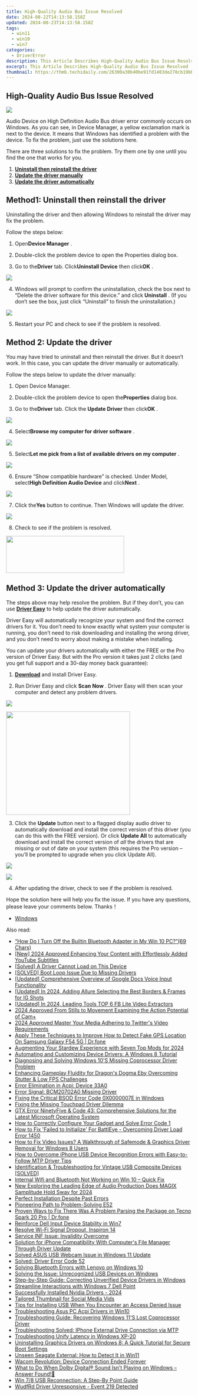 ```yaml
---
title: High-Quality Audio Bus Issue Resolved
date: 2024-08-22T14:13:58.158Z
updated: 2024-08-23T14:13:58.158Z
tags:
  - win11
  - win10
  - win7
categories:
  - DriverError
description: This Article Describes High-Quality Audio Bus Issue Resolved
excerpt: This Article Describes High-Quality Audio Bus Issue Resolved
thumbnail: https://thmb.techidaily.com/26300a30b40be91fd1403de278cb19bb64bc0cc7c24d1ddb32b678a579f7aa1d.jpg
---
```


## High-Quality Audio Bus Issue Resolved

![](https://images.drivereasy.com/wp-content/uploads/2018/01/img_5a6c06dcb8671.jpg)

 Audio Device on High Definition Audio Bus driver error commonly occurs on Windows. As you can see, in Device Manager, a yellow exclamation mark is next to the device. It means that Windows has identified a problem with the device. To fix the problem, just use the solutions here.

 There are three solutions to fix the problem. Try them one by one until you find the one that works for you.

1. [**Uninstall then reinstall the driver**](https://sentrypc.7eer.net/dkpkgn)
2. [**Update the driver manually**](https://dreoaffiliateprogram.pxf.io/k0ezjl)
3. [**Update the driver automatically**](https://cowinaudio.pxf.io/pyx40e)

## Method1: Uninstall then reinstall the driver

 Uninstalling the driver and then allowing Windows to reinstall the driver may fix the problem.

Follow the steps below:

 1) Open**Device Manager** .

 2) Double-click the problem device to open the Properties dialog box.

 3) Go to the**Driver** tab. Click**Uninstall Device** then click**OK** .

![](https://images.drivereasy.com/wp-content/uploads/2018/01/img_5a6c0f384d664.png)

 4) Windows will prompt to confirm the uninstallation, check the box next to “Delete the driver software for this device.” and click **Uninstall**  . (If you don’t see the box, just click “Uninstall” to finish the uninstallation.)

![](https://images.drivereasy.com/wp-content/uploads/2018/01/img_5a6c0f78f110e.png)

5) Restart your PC and check to see if the problem is resolved.

##

## Method 2: Update the driver

 You may have tried to uninstall and then reinstall the driver. But it doesn’t work. In this case, you can update the driver manually or automatically.

Follow the steps below to update the driver manually:

1) Open Device Manager.

2) Double-click the problem device to open the**Properties** dialog box.

3) Go to the**Driver** tab. Click the **Update Driver** then click**OK** .

![](https://images.drivereasy.com/wp-content/uploads/2017/06/img_5938caede215f.png)

 4) Select**Browse my computer for driver software** .

![](https://images.drivereasy.com/wp-content/uploads/2017/06/img_5938cb48b4f49.png)

 5) Select**Let me pick from a list of available drivers on my computer** .

![](https://images.drivereasy.com/wp-content/uploads/2017/06/img_5938cb6e7ad74.png)

 6) Ensure “Show compatible hardware” is checked. Under Model, select**High Definition Audio Device** and click**Next** .

![](https://images.drivereasy.com/wp-content/uploads/2017/06/img_5938cb9e78218.png)

 7) Click the**Yes** button to continue. Then Windows will update the driver.

![](https://images.drivereasy.com/wp-content/uploads/2017/06/img_5938cc38bda1b.png)

8) Check to see if the problem is resolved.

<!-- affiliate ads begin -->
<a href="https://godlikehost.sjv.io/c/5597632/1920054/21774" target="_top" id="1920054"><img src="//a.impactradius-go.com/display-ad/21774-1920054" border="0" alt="" width="320" height="100"/></a><img height="0" width="0" src="https://imp.pxf.io/i/5597632/1920054/21774" style="position:absolute;visibility:hidden;" border="0" />
<!-- affiliate ads end -->
## Method 3: Update the driver automatically

 The steps above may help resolve the problem. But if they don’t, you can use **[Driver Easy](https://tools.techidaily.com/drivereasy/download/)**  to help update the driver automatically.

 Driver Easy will automatically recognize your system and find the correct drivers for it. You don’t need to know exactly what system your computer is running, you don’t need to risk downloading and installing the wrong driver, and you don’t need to worry about making a mistake when installing.

 You can update your drivers automatically with either the FREE or the Pro version of Driver Easy. But with the Pro version it takes just 2 clicks (and you get full support and a 30-day money back guarantee):

 1) **[Download](https://tools.techidaily.com/drivereasy/download/)**   and install Driver Easy.

 2) Run Driver Easy and click **Scan Now** . Driver Easy will then scan your computer and detect any problem drivers.

![](https://images.drivereasy.com/wp-content/uploads/2018/01/img_5a6c113769dfc.jpg)

<!-- affiliate ads begin -->
<a href="https://aligracehair.sjv.io/c/5597632/2087264/19272" target="_top" id="2087264"><img src="//a.impactradius-go.com/display-ad/19272-2087264" border="0" alt="" width="336" height="280"/></a><img height="0" width="0" src="https://imp.pxf.io/i/5597632/2087264/19272" style="position:absolute;visibility:hidden;" border="0" />
<!-- affiliate ads end -->
 3) Click the **Update** button next to a flagged display audio driver to automatically download and install the correct version of this driver (you can do this with the FREE version). Or click **Update All**  to automatically download and install the correct version of _all_   the drivers that are missing or out of date on your system (this requires the Pro version – you’ll be prompted to upgrade when you click Update All).

![](https://images.drivereasy.com/wp-content/uploads/2018/01/img_5a6c114ee0386.jpg)

<!-- affiliate ads begin -->
<a href="https://store.massmailsoftware.com/order/checkout.php?PRODS=1300375&QTY=1&AFFILIATE=108875&CART=1"><img src="https://secure.avangate.com/images/merchant/dc87c13749315c7217cdc4ac692e704c/banera_for_partners-15_%281%29.jpg" border="0"></a>
<!-- affiliate ads end -->
 4) After updating the driver, check to see if the problem is resolved.

 Hope the solution here will help you fix the issue. If you have any questions, please leave your comments below. Thanks！

* [Windows](https://tools.techidaily.com/drivereasy/download/)

<ins class="adsbygoogle"
     style="display:block"
     data-ad-format="autorelaxed"
     data-ad-client="ca-pub-7571918770474297"
     data-ad-slot="1223367746"></ins>



<ins class="adsbygoogle"
     style="display:block"
     data-ad-client="ca-pub-7571918770474297"
     data-ad-slot="8358498916"
     data-ad-format="auto"
     data-full-width-responsive="true"></ins>

<span class="atpl-alsoreadstyle">Also read:</span>
<div><ul>
<li><a href="https://driver-error.techidaily.com/how-do-i-turn-off-the-builtin-bluetooth-adapter-in-my-win-10-pc69-chars/"><u>“How Do I Turn Off the Builtin Bluetooth Adapter in My Win 10 PC?”(69 Chars)</u></a></li>
<li><a href="https://facebook-video-share.techidaily.com/new-2024-approved-enhancing-your-content-with-effortlessly-added-youtube-subtitles/"><u>[New] 2024 Approved  Enhancing Your Content with Effortlessly Added YouTube Subtitles</u></a></li>
<li><a href="https://driver-error.techidaily.com/solved-a-driver-cannot-load-on-this-device/"><u>[Solved] A Driver Cannot Load on This Device</u></a></li>
<li><a href="https://driver-error.techidaily.com/solved-boot-loop-issue-due-to-missing-drivers/"><u>[SOLVED] Boot Loop Issue Due to Missing Drivers</u></a></li>
<li><a href="https://fox-access.techidaily.com/updated-comprehensive-overview-of-google-docs-voice-input-functionality/"><u>[Updated] Comprehensive Overview of Google Docs Voice Input Functionality</u></a></li>
<li><a href="https://instagram-clips.techidaily.com/updated-in-2024-adding-allure-selecting-the-best-borders-and-frames-for-ig-shots/"><u>[Updated] In 2024, Adding Allure  Selecting the Best Borders & Frames for IG Shots</u></a></li>
<li><a href="https://facebook-clips.techidaily.com/updated-in-2024-leading-tools-top-6-fb-lite-video-extractors/"><u>[Updated] In 2024, Leading Tools  TOP 6 FB Lite Video Extractors</u></a></li>
<li><a href="https://article-posts.techidaily.com/2024-approved-from-stills-to-movement-examining-the-action-potential-of-camplus/"><u>2024 Approved  From Stills to Movement  Examining the Action Potential of Cam+</u></a></li>
<li><a href="https://twitter-videos.techidaily.com/2024-approved-master-your-media-adhering-to-twitters-video-requirements/"><u>2024 Approved  Master Your Media  Adhering to Twitter's Video Requirements</u></a></li>
<li><a href="https://fake-location.techidaily.com/apply-these-techniques-to-improve-how-to-detect-fake-gps-location-on-samsung-galaxy-f54-5g-drfone-by-drfone-virtual-android/"><u>Apply These Techniques to Improve How to Detect Fake GPS Location On Samsung Galaxy F54 5G | Dr.fone</u></a></li>
<li><a href="https://screen-recording.techidaily.com/augmenting-your-stardew-experience-with-seven-top-mods-for-2024/"><u>Augmenting Your Stardew Experience with Seven Top Mods for 2024</u></a></li>
<li><a href="https://driver-install.techidaily.com/automating-and-customizing-device-drivers-a-windows-8-tutorial/"><u>Automating and Customizing Device Drivers: A Windows 8 Tutorial</u></a></li>
<li><a href="https://driver-error.techidaily.com/diagnosing-and-solving-windows-10s-missing-coprocessor-driver-problem/"><u>Diagnosing and Solving Windows 10'S Missing Coprocessor Driver Problem</u></a></li>
<li><a href="https://win-answers.techidaily.com/enhancing-gameplay-fluidity-for-dragons-dogma-eby-overcoming-stutter-and-low-fps-challenges/"><u>Enhancing Gameplay Fluidity for Dragon's Dogma Eby Overcoming Stutter & Low FPS Challenges</u></a></li>
<li><a href="https://driver-error.techidaily.com/error-elimination-in-acpi-device-33a0/"><u>Error Elimination in Acpi: Device 33A0</u></a></li>
<li><a href="https://driver-error.techidaily.com/error-signal-bcm20702a0-missing-driver/"><u>Error Signal: BCM20702A0 Missing Driver</u></a></li>
<li><a href="https://driver-error.techidaily.com/fixing-the-critical-bsod-error-code-0x0000007e-in-windows/"><u>Fixing the Critical BSOD Error Code 0X0000007E in Windows</u></a></li>
<li><a href="https://driver-error.techidaily.com/fixing-the-missing-touchpad-driver-dilemma/"><u>Fixing the Missing Touchpad Driver Dilemma</u></a></li>
<li><a href="https://driver-error.techidaily.com/gtx-error-ninetyfive-and-code-43-comprehensive-solutions-for-the-latest-microsoft-operating-system/"><u>GTX Error NinetyFive & Code 43: Comprehensive Solutions for the Latest Microsoft Operating System</u></a></li>
<li><a href="https://driver-error.techidaily.com/how-to-correctly-configure-your-gadget-and-solve-error-code-1/"><u>How to Correctly Configure Your Gadget and Solve Error Code 1</u></a></li>
<li><a href="https://driver-error.techidaily.com/how-to-fix-failed-to-initialize-for-battleye-overcoming-driver-load-error-1450/"><u>How to Fix 'Failed to Initialize' For BattlEye - Overcoming Driver Load Error 1450</u></a></li>
<li><a href="https://driver-error.techidaily.com/how-to-fix-video-issues-a-walkthrough-of-safemode-and-graphics-driver-removal-for-windows-8-users/"><u>How to Fix Video Issues? A Walkthrough of Safemode & Graphics Driver Removal for Windows 8 Users</u></a></li>
<li><a href="https://driver-error.techidaily.com/how-to-overcome-iphone-usb-device-recognition-errors-with-easy-to-follow-mtp-driver-tips/"><u>How to Overcome iPhone USB Device Recognition Errors with Easy-to-Follow MTP Driver Tips</u></a></li>
<li><a href="https://driver-error.techidaily.com/identification-and-troubleshooting-for-vintage-usb-composite-devices-solved/"><u>Identification & Troubleshooting for Vintage USB Composite Devices [SOLVED]</u></a></li>
<li><a href="https://driver-error.techidaily.com/internal-wifi-and-bluetooth-not-working-on-win-10-quick-fix/"><u>Internal Wifi and Bluetooth Not Working on Win 10 – Quick Fix</u></a></li>
<li><a href="https://audio-shaping.techidaily.com/new-exploring-the-leading-edge-of-audio-production-does-magix-samplitude-hold-sway-for-2024/"><u>New Exploring the Leading Edge of Audio Production Does MAGIX Samplitude Hold Sway for 2024</u></a></li>
<li><a href="https://driver-error.techidaily.com/perfect-installation-despite-past-errors/"><u>Perfect Installation Despite Past Errors</u></a></li>
<li><a href="https://driver-error.techidaily.com/pioneering-path-to-problem-solving-e52/"><u>Pioneering Path to Problem-Solving E52</u></a></li>
<li><a href="https://fix-guide.techidaily.com/proven-ways-to-fix-there-was-a-problem-parsing-the-package-on-tecno-spark-20-pro-drfone-by-drfone-fix-android-problems-fix-android-problems/"><u>Proven Ways to Fix There Was A Problem Parsing the Package on Tecno Spark 20 Pro | Dr.fone</u></a></li>
<li><a href="https://driver-error.techidaily.com/reinforce-dell-input-device-stability-in-win7/"><u>Reinforce Dell Input Device Stability in Win7</u></a></li>
<li><a href="https://driver-error.techidaily.com/resolve-wi-fi-signal-dropout-inspiron-14/"><u>Resolve Wi-Fi Signal Dropout, Inspiron 14</u></a></li>
<li><a href="https://driver-error.techidaily.com/service-inf-issue-invalidity-overcome/"><u>Service INF Issue: Invalidity Overcome</u></a></li>
<li><a href="https://driver-error.techidaily.com/solution-for-iphone-compatibility-with-computers-file-manager-through-driver-update/"><u>Solution for iPhone Compatibility With Computer's File Manager Through Driver Update</u></a></li>
<li><a href="https://driver-error.techidaily.com/solved-asus-usb-webcam-issue-in-windows-11-update/"><u>Solved ASUS USB Webcam Issue in Windows 11 Update</u></a></li>
<li><a href="https://driver-error.techidaily.com/solved-driver-error-code-52/"><u>Solved: Driver Error Code 52</u></a></li>
<li><a href="https://driver-error.techidaily.com/solving-bluetooth-errors-with-lenovo-on-windows-10/"><u>Solving Bluetooth Errors with Lenovo on Windows 10</u></a></li>
<li><a href="https://driver-error.techidaily.com/solving-the-issue-unrecognized-usb-devices-on-windows/"><u>Solving the Issue: Unrecognized USB Devices on Windows</u></a></li>
<li><a href="https://driver-error.techidaily.com/step-by-step-guide-correcting-unverified-device-drivers-in-windows/"><u>Step-by-Step Guide: Correcting Unverified Device Drivers in Windows</u></a></li>
<li><a href="https://driver-error.techidaily.com/streamline-interactions-with-windows-7-dell-point/"><u>Streamline Interactions with Windows 7 Dell Point</u></a></li>
<li><a href="https://driver-error.techidaily.com/successfully-installed-nvidia-drivers-2024/"><u>Successfully Installed Nvidia Drivers - 2024</u></a></li>
<li><a href="https://twitter-videos.techidaily.com/tailored-thumbnail-for-social-media-vids/"><u>Tailored Thumbnail for Social Media Vids</u></a></li>
<li><a href="https://driver-error.techidaily.com/tips-for-installing-usb-when-you-encounter-an-access-denied-issue/"><u>Tips for Installing USB When You Encounter an Access Denied Issue</u></a></li>
<li><a href="https://driver-error.techidaily.com/troubleshooting-asus-pc-acpi-drivers-in-win10/"><u>Troubleshooting Asus PC Acpi Drivers in Win10</u></a></li>
<li><a href="https://driver-error.techidaily.com/troubleshooting-guide-recovering-windows-11s-lost-coprocessor-driver/"><u>Troubleshooting Guide: Recovering Windows 11'S Lost Coprocessor Driver</u></a></li>
<li><a href="https://driver-error.techidaily.com/troubleshooting-solved-iphone-external-drive-connection-via-mtp/"><u>Troubleshooting Solved: IPhone External Drive Connection via MTP</u></a></li>
<li><a href="https://driver-error.techidaily.com/troubleshooting-unify-latency-in-windows-xp-20/"><u>Troubleshooting Unify Latency in Windows XP-20</u></a></li>
<li><a href="https://driver-error.techidaily.com/uninstalling-graphics-drivers-on-windows-8-a-quick-tutorial-for-secure-boot-settings/"><u>Uninstalling Graphics Drivers on Windows 8: A Quick Tutorial for Secure Boot Settings</u></a></li>
<li><a href="https://driver-error.techidaily.com/unseen-seagate-external-how-to-detect-it-in-win11/"><u>Unseen Seagate External: How to Detect It in Win11</u></a></li>
<li><a href="https://driver-error.techidaily.com/wacom-revolution-device-connection-ended-forever/"><u>Wacom Revolution: Device Connection Ended Forever</u></a></li>
<li><a href="https://driver-error.techidaily.com/what-to-do-when-dolby-digital-sound-isnt-playing-on-windows-answer-found/"><u>What to Do When Dolby Digital® Sound Isn’t Playing on Windows – Answer Found!🔧</u></a></li>
<li><a href="https://driver-error.techidaily.com/win-78-usb-reconnection-a-step-by-point-guide/"><u>Win 7/8 USB Reconnection: A Step-By Point Guide</u></a></li>
<li><a href="https://driver-error.techidaily.com/wudfrd-driver-unresponsive-event-219-detected/"><u>WudfRd Driver Unresponsive - Event 219 Detected</u></a></li>
</ul></div>
